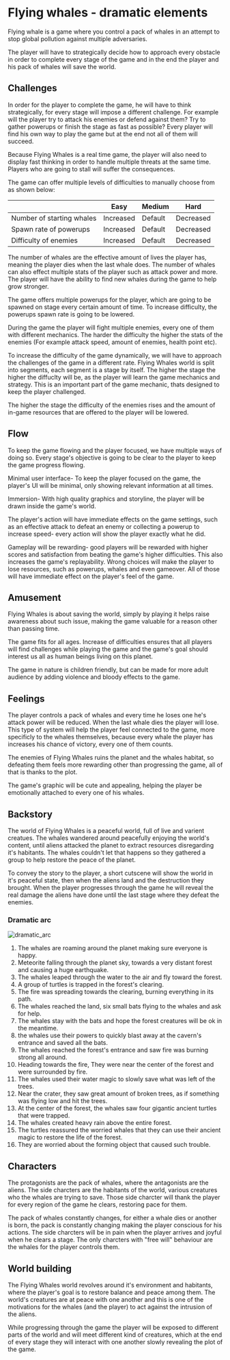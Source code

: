 
# Flying whales - dramatic elements

Flying whale is a game where you control a pack of whales in an attempt to stop global pollution against multiple adversaries.

The player will have to strategically decide how to approach every obstacle in order to complete every stage of the game and in the end the player and his pack of whales will save the world.

## Challenges

In order for the player to complete the game, he will have to think strategically, for every stage will impose a different challenge.
For example will the player try to attack his enemies or defend against them? Try to gather powerups or finish the stage as fast as possible?
Every player will find his own way to play the game but at the end not all of them will succeed.

Because Flying Whales is a real time game, the player will also need to display fast thinking in order to handle multiple threats at the same time. Players who are going to stall will suffer the consequences.

The game can offer multiple levels of difficulties to manually choose from as shown below:

|   | Easy | Medium | Hard |
|-------|--------|------|-------|
|Number of starting whales| Increased | Default | Decreased|
|Spawn rate of powerups| Increased | Default | Decreased|
|Difficulty of enemies| Increased | Default | Decreased|

The number of whales are the effective amount of lives the player has, meaning the player dies when the last whale does. The number of whales can also effect multiple stats of the player such as attack power and more. The player will have the ability to find new whales during the game to help grow stronger.

The game offers multiple powerups for the player, which are going to be spawned on stage every certain amount of time. To increase difficulty, the powerups spawn rate is going to be lowered.

During the game the player will fight multiple enemies, every one of them with different mechanics. The harder the difficulty the higher the stats of the enemies (For example attack speed, amount of enemies, health point etc).

To increase the difficulty of the game dynamically, we will have to approach the challenges of the game in a different rate. Flying Whales world is split into segments, each segment is a stage by itself. The higher the stage the higher the diffuclty will be, as the player will learn the game mechanics and strategy. This is an important part of the game mechanic, thats designed to keep the player challenged.

The higher the stage the difficulty of the enemies rises and the amount of in-game resources that are offered to the player will be lowered.

## Flow

To keep the game flowing and the player focused, we have multiple ways of doing so.
Every stage's objective is going to be clear to the player to keep the game progress flowing.

Minimal user interface- To keep the player focused on the game, the player's UI will be minimal, only showing relevant information at all times.

Immersion- With high quality graphics and storyline, the player will be drawn inside the game's world.

The player's action will have immediate effects on the game settings, such as an effective attack to defeat an enemy or collecting a powerup to increase speed- every action will show the player exactly what he did.

Gameplay will be rewarding- good players will be rewarded with higher scores and satisfaction from beating the game's higher difficulties. This also increases the game's replayability.
Wrong choices will make the player to lose resources, such as powerups, whales and even gameover. All of those will have immediate effect on the player's feel of the game.

## Amusement

Flying Whales is about saving the world, simply by playing it helps raise awareness about such issue, making the game valuable for a reason other than passing time.

The game fits for all ages. Increase of difficulties ensures that all players will find challenges while playing the game and the game's goal should interest us all as human beings living on this planet.

The game in nature is children friendly, but can be made for more adult audience by adding violence and bloody effects to the game.

## Feelings

The player controls a pack of whales and every time he loses one he's attack power will be reduced. When the last whale dies the player will lose. This type of system will help the player feel connected to the game, more specificly to the whales themselves, because every whale the player has increases his chance of victory, every one of them counts.

The enemies of Flying Whales ruins the planet and the whales habitat, so defeating them feels more rewarding other than progressing the game, all of that is thanks to the plot.

The game's graphic will be cute and appealing, helping the player be emotionally attached to every one of his whales.

## Backstory

The world of Flying Whales is a peaceful world, full of live and varient creatues. The whales wandered around peacefully enjoying the world's content, until aliens attacked the planet to extract resources disregarding it's habitants.
The whales couldn't let that happens so they gathered a group to help restore the peace of the planet.

To convey the story to the player, a short cutscene will show the world in it's peaceful state, then when the aliens land and the destruction they brought.
When the player progresses through the game he will reveal the real damage the aliens have done until the last stage where they defeat the enemies.


### Dramatic arc

![dramatic_arc](images/dramatic_arc.jpg)

1. The whales are roaming around the planet making sure everyone is happy.
2. Meteorite falling through the planet sky, towards a very distant forest and causing a huge earthquake.
3. The whales leaped through the water to the air and fly toward the forest.
4. A group of turtles is trapped in the forest's clearing.
5. The fire was spreading towards the clearing, burning everything in its path.
6. The whales reached the land, six small bats flying to the whales and ask for help.
7. The whales stay with the bats and hope the forest creatures will be ok in the meantime.
8. the whales use their powers to quickly blast away at the cavern's entrance and saved all the bats.
9. The whales reached the forest's entrance and saw fire was burning strong all around.
10. Heading towards the fire, They were near the center of the forest and were surrounded by fire.
11. The whales used their water magic to slowly save what was left of the trees.
12. Near the crater, they saw great amount of broken trees, as if something was flying low and hit the trees.
13. At the center of the forest, the whales saw four gigantic ancient turtles that were trapped.
14. The whales created heavy rain above the entire forest.
15. The turtles reassured the worried whales that they can use their ancient magic to restore the life of the forest.
16.  They are worried about the forming object that caused such trouble.

## Characters

The protagonists are the pack of whales, where the antagonists are the aliens. The side charcters are the habitants of the world, various creatures who the whales are trying to save.
Those side charcter will thank the player for every region of the game he clears, restoring pace for them.

The pack of whales constantly changes, for either a whale dies or another is born, the pack is constantly changing making the player conscious for his actions. The side charcters will be in pain when the player arrives and joyful when he clears a stage. The only charcters with "free will" behaviour are the whales for the player controls them.

## World building

The Flying Whales world revolves around it's environment and habitants, where the player's goal is to restore balance and peace among them. The world's creatures are at peace with one another and this is one of the motivations for the whales (and the player) to act against the intrusion of the aliens.

While progressing through the game the player will be exposed to different parts of the world and will meet different kind of creatures, which at the end of every stage they will interact with one another slowly revealing the plot of the game.
